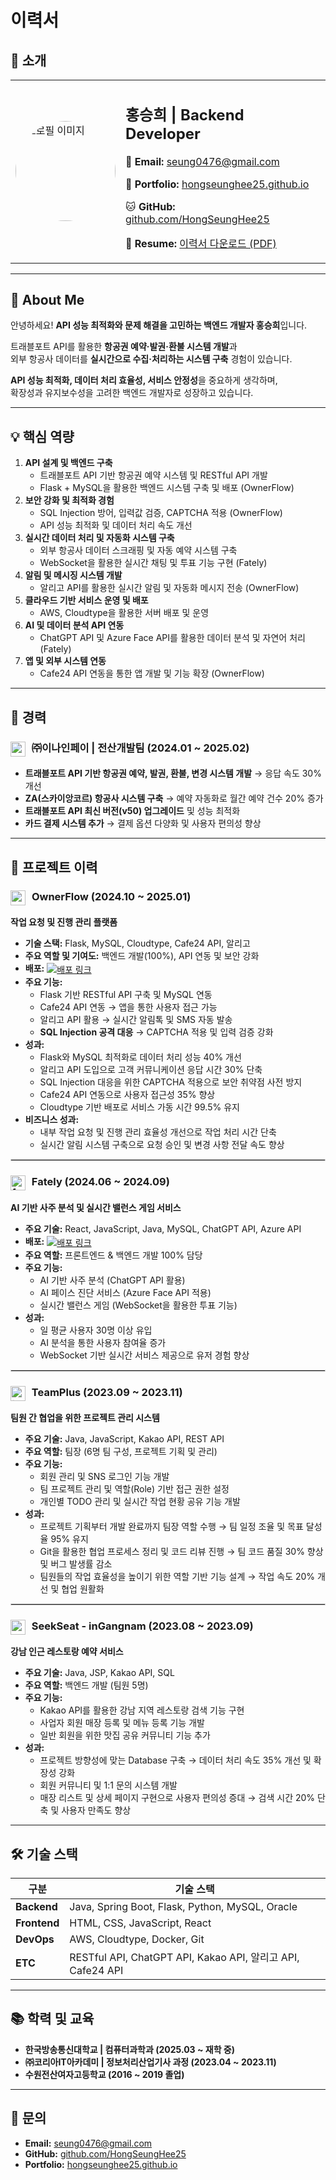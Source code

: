 # 이력서

## 👤 소개
<table>
  <tr>
    <td width="160px">
      <img src="https://github.com/HongSeungHee25/My-RESUME/raw/master/images/홍승희.jpg" alt="프로필 이미지" width="160" style="border-radius: 50%;">
    </td>
    <td>
      <h2>홍승희 | Backend Developer</h2>
      <p>📧 <b>Email:</b> <a href="mailto:seung0476@gmail.com">seung0476@gmail.com</a></p>
      <p>📂 <b>Portfolio:</b> <a href="https://hongseunghee25.github.io" target="_blank">hongseunghee25.github.io</a></p>
      <p>🐱 <b>GitHub:</b> <a href="https://github.com/HongSeungHee25" target="_blank">github.com/HongSeungHee25</a></p>
      <p>📄 <b>Resume:</b> <a href="https://github.com/HongSeungHee25/My-RESUME/blob/master/README.pdf?raw=true" target="_blank">이력서 다운로드 (PDF)</a></p>
    </td>
  </tr>
</table>

---

## 🚀 About Me  
안녕하세요! **API 성능 최적화와 문제 해결을 고민하는 백엔드 개발자 홍승희**입니다.  

트래블포트 API를 활용한 **항공권 예약·발권·환불 시스템 개발**과  
외부 항공사 데이터를 **실시간으로 수집·처리하는 시스템 구축** 경험이 있습니다.  

**API 성능 최적화, 데이터 처리 효율성, 서비스 안정성**을 중요하게 생각하며,  
확장성과 유지보수성을 고려한 백엔드 개발자로 성장하고 있습니다.  

---
## 💡 핵심 역량
1. **API 설계 및 백엔드 구축**  
   - 트래블포트 API 기반 항공권 예약 시스템 및 RESTful API 개발  
   - Flask + MySQL을 활용한 백엔드 시스템 구축 및 배포 (OwnerFlow)  
2. **보안 강화 및 최적화 경험**  
   - SQL Injection 방어, 입력값 검증, CAPTCHA 적용 (OwnerFlow)  
   - API 성능 최적화 및 데이터 처리 속도 개선  
3. **실시간 데이터 처리 및 자동화 시스템 구축**  
   - 외부 항공사 데이터 스크래핑 및 자동 예약 시스템 구축  
   - WebSocket을 활용한 실시간 채팅 및 투표 기능 구현 (Fately)  
4. **알림 및 메시징 시스템 개발**  
   - 알리고 API를 활용한 실시간 알림 및 자동화 메시지 전송 (OwnerFlow)  
5. **클라우드 기반 서비스 운영 및 배포**  
   - AWS, Cloudtype을 활용한 서버 배포 및 운영  
6. **AI 및 데이터 분석 API 연동**  
   - ChatGPT API 및 Azure Face API를 활용한 데이터 분석 및 자연어 처리 (Fately)  
7. **앱 및 외부 시스템 연동**  
   - Cafe24 API 연동을 통한 앱 개발 및 기능 확장 (OwnerFlow)  

---

## 📌 경력
### <img src="https://github.com/HongSeungHee25/My-RESUME/raw/master/images/e9pay.png" alt="e9pay 로고" width="24" style="vertical-align: middle; margin-right: 6px;"> ㈜이나인페이 | 전산개발팀 (2024.01 ~ 2025.02)  
- **트래블포트 API 기반 항공권 예약, 발권, 환불, 변경 시스템 개발** → 응답 속도 30% 개선  
- **ZA(스카이앙코르) 항공사 시스템 구축** → 예약 자동화로 월간 예약 건수 20% 증가  
- **트래블포트 API 최신 버전(v50) 업그레이드** 및 성능 최적화  
- **카드 결제 시스템 추가** → 결제 옵션 다양화 및 사용자 편의성 향상  

---

## 💼 프로젝트 이력

### <img src="https://github.com/HongSeungHee25/My-RESUME/raw/master/images/ownerflow.jpg" alt="ownerflow 로고" width="24" style="vertical-align: middle; margin-right: 6px;"> **OwnerFlow** (2024.10 ~ 2025.01)  
**작업 요청 및 진행 관리 플랫폼**  
- **기술 스택:** Flask, MySQL, Cloudtype, Cafe24 API, 알리고  
- **주요 역할 및 기여도:** 백엔드 개발(100%), API 연동 및 보안 강화  
- **배포:** <a href="https://ownerflow-admin.com" target="_blank">
    <img src="https://img.shields.io/badge/OwnerFlow-%23007BFF.svg?&style=for-the-badge&logo=safari&logoColor=white" style="vertical-align: middle;" alt="배포 링크"></a>
- **주요 기능:**  
  - Flask 기반 RESTful API 구축 및 MySQL 연동  
  - Cafe24 API 연동 → 앱을 통한 사용자 접근 가능  
  - 알리고 API 활용 → 실시간 알림톡 및 SMS 자동 발송  
  - **SQL Injection 공격 대응** → CAPTCHA 적용 및 입력 검증 강화  
- **성과:**  
  - Flask와 MySQL 최적화로 데이터 처리 성능 40% 개선  
  - 알리고 API 도입으로 고객 커뮤니케이션 응답 시간 30% 단축  
  - SQL Injection 대응을 위한 CAPTCHA 적용으로 보안 취약점 사전 방지  
  - Cafe24 API 연동으로 사용자 접근성 35% 향상  
  - Cloudtype 기반 배포로 서비스 가동 시간 99.5% 유지  
- **비즈니스 성과:**  
  - 내부 작업 요청 및 진행 관리 효율성 개선으로 작업 처리 시간 단축  
  - 실시간 알림 시스템 구축으로 요청 승인 및 변경 사항 전달 속도 향상
<!-- - **배포:** [OwnerFlow](https://ownerflow-admin.com)   -->
<hr style="border: 0.5px solid #d3d3d3;">

### <img src="https://github.com/HongSeungHee25/My-RESUME/raw/master/images/fately.png" alt="fately 로고" width="24" style="vertical-align: middle; margin-right: 6px;"> Fately (2024.06 ~ 2024.09)  
**AI 기반 사주 분석 및 실시간 밸런스 게임 서비스**  
- **주요 기술:** React, JavaScript, Java, MySQL, ChatGPT API, Azure API  
- **배포:** <a href="https://fately.co.kr/" target="_blank">
    <img src="https://img.shields.io/badge/Fately-FFA6C9.svg?&style=for-the-badge&logo=safari&logoColor=white" style="vertical-align: middle;" alt="배포 링크"></a>
- **주요 역할:** 프론트엔드 & 백엔드 개발 100% 담당
- **주요 기능:**  
  - AI 기반 사주 분석 (ChatGPT API 활용)  
  - AI 페이스 진단 서비스 (Azure Face API 적용)  
  - 실시간 밸런스 게임 (WebSocket을 활용한 투표 기능)  
- **성과:**  
  - 일 평균 사용자 30명 이상 유입  
  - AI 분석을 통한 사용자 참여율 증가  
  - WebSocket 기반 실시간 서비스 제공으로 유저 경험 향상  
<hr style="border: 0.5px solid #d3d3d3;">

### <img src="https://github.com/HongSeungHee25/My-RESUME/raw/master/images/TEAM.png" alt="teamPlus 로고" width="24" style="vertical-align: middle; margin-right: 6px;"> TeamPlus (2023.09 ~ 2023.11)  
**팀원 간 협업을 위한 프로젝트 관리 시스템**  
- **주요 기술:** Java, JavaScript, Kakao API, REST API  
- **주요 역할:** 팀장 (6명 팀 구성, 프로젝트 기획 및 관리)
- **주요 기능:**  
  - 회원 관리 및 SNS 로그인 기능 개발  
  - 팀 프로젝트 관리 및 역할(Role) 기반 접근 권한 설정  
  - 개인별 TODO 관리 및 실시간 작업 현황 공유 기능 개발  
- **성과:**  
  - 프로젝트 기획부터 개발 완료까지 팀장 역할 수행 → 팀 일정 조율 및 목표 달성율 95% 유지
  - Git을 활용한 협업 프로세스 정리 및 코드 리뷰 진행 → 팀 코드 품질 30% 향상 및 버그 발생률 감소
  - 팀원들의 작업 효율성을 높이기 위한 역할 기반 기능 설계 → 작업 속도 20% 개선 및 협업 원활화 
<hr style="border: 0.5px solid #d3d3d3;">

### <img src="https://github.com/HongSeungHee25/My-RESUME/raw/master/images/검색로고.png" alt="seekseat 로고" width="24" style="vertical-align: middle; margin-right: 6px;"> SeekSeat - inGangnam (2023.08 ~ 2023.09)  
**강남 인근 레스토랑 예약 서비스**  
- **주요 기술:** Java, JSP, Kakao API, SQL  
- **주요 역할:** 백엔드 개발 (팀원 5명) 
- **주요 기능:**  
  - Kakao API를 활용한 강남 지역 레스토랑 검색 기능 구현 
  - 사업자 회원 매장 등록 및 메뉴 등록 기능 개발  
  - 일반 회원을 위한 맛집 공유 커뮤니티 기능 추가
- **성과:**  
  - 프로젝트 방향성에 맞는 Database 구축 → 데이터 처리 속도 35% 개선 및 확장성 강화
  - 회원 커뮤니티 및 1:1 문의 시스템 개발
  - 매장 리스트 및 상세 페이지 구현으로 사용자 편의성 증대 → 검색 시간 20% 단축 및 사용자 만족도 향상

---

## 🛠 기술 스택
| **구분**  | **기술 스택**  |
|----------|-------------|
| **Backend** | Java, Spring Boot, Flask, Python, MySQL, Oracle |
| **Frontend** | HTML, CSS, JavaScript, React |
| **DevOps** | AWS, Cloudtype, Docker, Git |
| **ETC** | RESTful API, ChatGPT API, Kakao API, 알리고 API, Cafe24 API |

---

## 📚 학력 및 교육
- **한국방송통신대학교 | 컴퓨터과학과 (2025.03 ~ 재학 중)**  
- **㈜코리아IT아카데미 | 정보처리산업기사 과정 (2023.04 ~ 2023.11)**  
- **수원전산여자고등학교 (2016 ~ 2019 졸업)**  

---

## 📌 문의
- **Email:** seung0476@gmail.com  
- **GitHub:** [github.com/HongSeungHee25](https://github.com/HongSeungHee25)  
- **Portfolio:** [hongseunghee25.github.io](https://hongseunghee25.github.io)  
